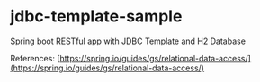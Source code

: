 # jdbc-template-sample
Spring boot RESTful app with JDBC Template and H2 Database

References:
[https://spring.io/guides/gs/relational-data-access/](https://spring.io/guides/gs/relational-data-access/)
